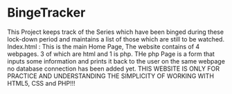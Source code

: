 # BingeTracker
This Project keeps track of the Series which have been binged during these lock-down period and maintains a list of those which are still to be watched. 
Index.html : 
            This is the main Home Page, The website contains of 4 webpages. 3 of which are html and 1 is php. THe php Page is a form that inputs some information and prints it back to the user on the same webpage no database connection has been added yet.
         THIS WEBSITE IS ONLY FOR PRACTICE AND UNDERSTANDING THE SIMPLICITY OF WORKING WITH HTML5, CSS and PHP!!!   
